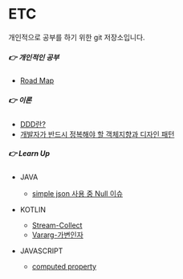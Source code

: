 # ETC

개인적으로 공부를 하기 위한 git 저장소입니다.

##### :point_right:  개인적인 공부

- [Road Map](RoadMap/README.md)

##### :point_right:  이론

- [DDD란?](Note/DDD.md)
- [개발자가 반드시 정복해야 할 객체지향과 디자인 패턴](Note/Design_Pattern.md)

##### :point_right: Learn Up

- JAVA
  - [simple json 사용 중 Null 이슈](Learn/simple_json_nul_exception.md)

- KOTLIN
  - [Stream-Collect](Learn/stream_collect.md)
  - [Vararg-가변인자](Learn/varargs.md)

- JAVASCRIPT
  - [computed property](Learn/computed_property.md)